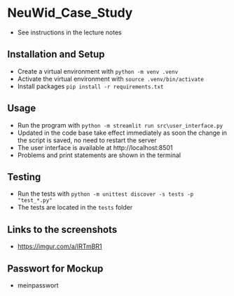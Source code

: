 # NeuWid_Case_Study

- See instructions in the lecture notes

## Installation and Setup
- Create a virtual environment with `python -m venv .venv`
- Activate the virtual environment with `source .venv/bin/activate`	
- Install packages `pip install -r requirements.txt`

## Usage
- Run the program with `python -m streamlit run src\user_interface.py`
- Updated in the code base take effect immediately as soon the change in the script is saved, no need to restart the server
- The user interface is available at http://localhost:8501
- Problems and print statements are shown in the terminal

## Testing

- Run the tests with `python -m unittest discover -s tests -p "test_*.py"`
- The tests are located in the `tests` folder

## Links to the screenshots
- https://imgur.com/a/IRTmBR1

## Passwort for Mockup
- meinpasswort